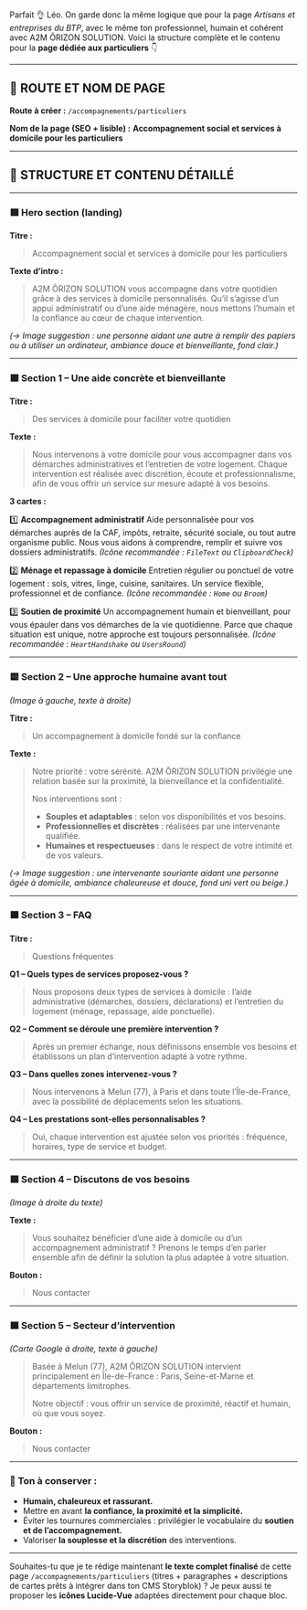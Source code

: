 Parfait 👌 Léo.
On garde donc la même logique que pour la page *Artisans et entreprises du BTP*, avec le même ton professionnel, humain et cohérent avec A2M ÔRIZON SOLUTION.
Voici la structure complète et le contenu pour la **page dédiée aux particuliers** 👇

---

## 🧭 ROUTE ET NOM DE PAGE

**Route à créer :**
`/accompagnements/particuliers`

**Nom de la page (SEO + lisible) :**
**Accompagnement social et services à domicile pour les particuliers**

---

## 🧩 STRUCTURE ET CONTENU DÉTAILLÉ

---

### 🟪 **Hero section (landing)**

**Titre :**

> Accompagnement social et services à domicile pour les particuliers

**Texte d’intro :**

> A2M ÔRIZON SOLUTION vous accompagne dans votre quotidien grâce à des services à domicile personnalisés.
> Qu’il s’agisse d’un appui administratif ou d’une aide ménagère, nous mettons l’humain et la confiance au cœur de chaque intervention.

*(→ Image suggestion : une personne aidant une autre à remplir des papiers ou à utiliser un ordinateur, ambiance douce et bienveillante, fond clair.)*

---

### 🟩 **Section 1 – Une aide concrète et bienveillante**

**Titre :**

> Des services à domicile pour faciliter votre quotidien

**Texte :**

> Nous intervenons à votre domicile pour vous accompagner dans vos démarches administratives et l’entretien de votre logement.
> Chaque intervention est réalisée avec discrétion, écoute et professionnalisme, afin de vous offrir un service sur mesure adapté à vos besoins.

**3 cartes :**

1️⃣ **Accompagnement administratif**
Aide personnalisée pour vos démarches auprès de la CAF, impôts, retraite, sécurité sociale, ou tout autre organisme public.
Nous vous aidons à comprendre, remplir et suivre vos dossiers administratifs.
*(Icône recommandée : `FileText` ou `ClipboardCheck`)*

2️⃣ **Ménage et repassage à domicile**
Entretien régulier ou ponctuel de votre logement : sols, vitres, linge, cuisine, sanitaires.
Un service flexible, professionnel et de confiance.
*(Icône recommandée : `Home` ou `Broom`)*

3️⃣ **Soutien de proximité**
Un accompagnement humain et bienveillant, pour vous épauler dans vos démarches de la vie quotidienne.
Parce que chaque situation est unique, notre approche est toujours personnalisée.
*(Icône recommandée : `HeartHandshake` ou `UsersRound`)*

---

### 🟨 **Section 2 – Une approche humaine avant tout**

*(Image à gauche, texte à droite)*

**Titre :**

> Un accompagnement à domicile fondé sur la confiance

**Texte :**

> Notre priorité : votre sérénité.
> A2M ÔRIZON SOLUTION privilégie une relation basée sur la proximité, la bienveillance et la confidentialité.
>
> Nos interventions sont :
>
> * **Souples et adaptables** : selon vos disponibilités et vos besoins.
> * **Professionnelles et discrètes** : réalisées par une intervenante qualifiée.
> * **Humaines et respectueuses** : dans le respect de votre intimité et de vos valeurs.

*(→ Image suggestion : une intervenante souriante aidant une personne âgée à domicile, ambiance chaleureuse et douce, fond uni vert ou beige.)*

---

### 🟧 **Section 3 – FAQ**

**Titre :**

> Questions fréquentes

**Q1 – Quels types de services proposez-vous ?**

> Nous proposons deux types de services à domicile : l’aide administrative (démarches, dossiers, déclarations) et l’entretien du logement (ménage, repassage, aide ponctuelle).

**Q2 – Comment se déroule une première intervention ?**

> Après un premier échange, nous définissons ensemble vos besoins et établissons un plan d’intervention adapté à votre rythme.

**Q3 – Dans quelles zones intervenez-vous ?**

> Nous intervenons à Melun (77), à Paris et dans toute l’Île-de-France, avec la possibilité de déplacements selon les situations.

**Q4 – Les prestations sont-elles personnalisables ?**

> Oui, chaque intervention est ajustée selon vos priorités : fréquence, horaires, type de service et budget.

---

### 🟦 **Section 4 – Discutons de vos besoins**

*(Image à droite du texte)*

**Texte :**

> Vous souhaitez bénéficier d’une aide à domicile ou d’un accompagnement administratif ?
> Prenons le temps d’en parler ensemble afin de définir la solution la plus adaptée à votre situation.

**Bouton :**

> Nous contacter

---

### 🟫 **Section 5 – Secteur d’intervention**

*(Carte Google à droite, texte à gauche)*

> Basée à Melun (77), A2M ÔRIZON SOLUTION intervient principalement en Île-de-France : Paris, Seine-et-Marne et départements limitrophes.
>
> Notre objectif : vous offrir un service de proximité, réactif et humain, où que vous soyez.

**Bouton :**

> Nous contacter

---

### 🧠 Ton à conserver :

* **Humain, chaleureux et rassurant.**
* Mettre en avant **la confiance, la proximité et la simplicité.**
* Éviter les tournures commerciales : privilégier le vocabulaire du **soutien et de l’accompagnement.**
* Valoriser **la souplesse et la discrétion** des interventions.

---

Souhaites-tu que je te rédige maintenant **le texte complet finalisé** de cette page `/accompagnements/particuliers` (titres + paragraphes + descriptions de cartes prêts à intégrer dans ton CMS Storyblok) ?
Je peux aussi te proposer les **icônes Lucide-Vue** adaptées directement pour chaque bloc.
